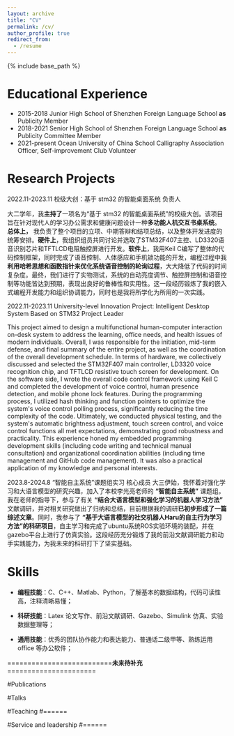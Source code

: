 ```yaml
---
layout: archive
title: "CV"
permalink: /cv/
author_profile: true
redirect_from:
  - /resume
---
```


{% include base_path %}

Educational Experience
======

* 2015-2018    Junior High School of Shenzhen Foreign Language School **as** Publicity Member
* 2018-2021    Senior High School of Shenzhen Foreign Language School **as** Publicity Committee Member
* 2021-present    Ocean University of China           School Calligraphy Association Officer, Self-improvement Club Volunteer

Research Projects
======
2022.11-2023.11     校级大创：基于 stm32 的智能桌面系统    负责人

大二学年，我**主持了**一项名为“基于 stm32 的智能桌面系统”的校级大创。该项目旨在针对现代人的学习办公需求和健康问题设计一种**多功能人机交互书桌系统**。 **总体上，** 我负责了整个项目的立项、中期答辩和结项总结，以及整体开发进度的统筹安排。**硬件上**，我组织组员共同讨论并选取了STM32F407主控、LD3320语音识别芯片和TFTLCD电阻触控屏进行开发。**软件上**，我用Keil C编写了整体的代码控制框架，同时完成了语音控制、人体感应和手机锁功能的开发，编程过程中我**利用哈希思想和函数指针来优化系统语音控制的轮询过程**，大大降低了代码的时间复杂度。最终，我们进行了实物测试，系统的自动亮度调节、触控屏控制和语音控制等功能皆达到预期，表现出良好的鲁棒性和实用性。这一段经历锻炼了我的嵌入式编程开发能力和组织协调能力，同时也是我将所学化为所用的一次实践。

2022.11-2023.11    University-level Innovation Project: Intelligent Desktop System Based on STM32     Project Leader

This project aimed to design a multifunctional human-computer interaction on-desk system to address the learning, office needs, and health issues of modern individuals. Overall, I was responsible for the initiation, mid-term defense, and final summary of the entire project, as well as the coordination of the overall development schedule. In terms of hardware, we collectively discussed and selected the STM32F407 main controller, LD3320 voice recognition chip, and TFTLCD resistive touch screen for development. On the software side, I wrote the overall code control framework using Keil C and completed the development of voice control, human presence detection, and mobile phone lock features. During the programming process, I utilized hash thinking and function pointers to optimize the system's voice control polling process, significantly reducing the time complexity of the code. Ultimately, we conducted physical testing, and the system's automatic brightness adjustment, touch screen control, and voice control functions all met expectations, demonstrating good robustness and practicality. This experience honed my embedded programming development skills (including code writing and technical manual consultation) and organizational coordination abilities (including time management and GitHub code management). It was also a practical application of my knowledge and personal interests.

2023.8-2024.8     “智能自主系统”课题组实习     		核心成员
大三伊始，我怀着对强化学习和大语言模型的研究兴趣，加入了本校李光亮老师的 **“智能自主系统”** 课题组。我在老师的指导下，参与了有关 **“结合大语言模型和强化学习的机器人学习方法”** 文献调研，并对相关研究做出了归纳和总结，目前根据我的调研**已初步形成了一篇综述文章**。同时，我参与了 **“基于大语言模型的社交机器人Haru的自主行为学习方法”的科研项目**，自主学习和完成了ubuntu系统ROS实验环境的装配，并在gazebo平台上进行了仿真实验。这段经历充分锻炼了我的前沿文献调研能力和动手实践能力，为我未来的科研打下了坚实基础。


  
Skills
======
* **编程技能**：C、C++、Matlab、Python，了解基本的数据结构，代码可读性高，注释清晰易懂；

* **科研技能**：Latex 论文写作、前沿文献调研、Gazebo、Simulink 仿真、实验数据整理等；

* **通用技能**：优秀的团队协作能力和表达能力、普通话二级甲等、熟练运用 office 等办公软件；

  
==========================**未来待补充**======================

#Publications

  
#Talks

  
#Teaching
#======
 
#Service and leadership
#======
